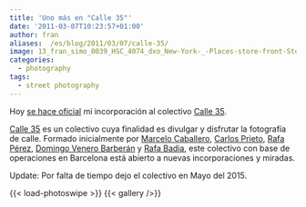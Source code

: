 ```yaml
---
title: 'Uno más en "Calle 35"'
date: '2011-03-07T10:23:57+01:00'
author: fran
aliases:  /es/blog/2011/03/07/calle-35/
image: 13_fran_simo_0039_HSC_4074_dxo_New-York-_-Places-store-front-Store-Fronts-Street-photography-Travelbook_v3-Travelbook_v4.jpg
categories:
  - photography
tags:
  - street photography
---
```


Hoy [se hace oficial](http://calle35.com/nueva-incorporacion-a-calle-35-fran-simo/) mi incorporación al colectivo [Calle 35](http://calle35.com/).

[Calle 35](http://calle35.com/) es un colectivo cuya finalidad es divulgar y disfrutar la fotografía de calle. Formado inicialmente por [Marcelo Caballero](http://marcelocaballero-fotografia.blogspot.com/), [Carlos Prieto](http://cmprieto.blogspot.com/), [Rafa Pérez](http://elfotografoviajero.com/), [Domingo Venero Barberán](http://www.domingovenerobarberan.es/) y [Rafa Badia](http://rafabadia.blogspot.com/), este colectivo con base de operaciones en Barcelona está abierto a nuevas incorporaciones y miradas.

Update: Por falta de tiempo dejo el colectivo en Mayo del 2015.

<!--more-->

{{< load-photoswipe >}}
{{< gallery />}}

